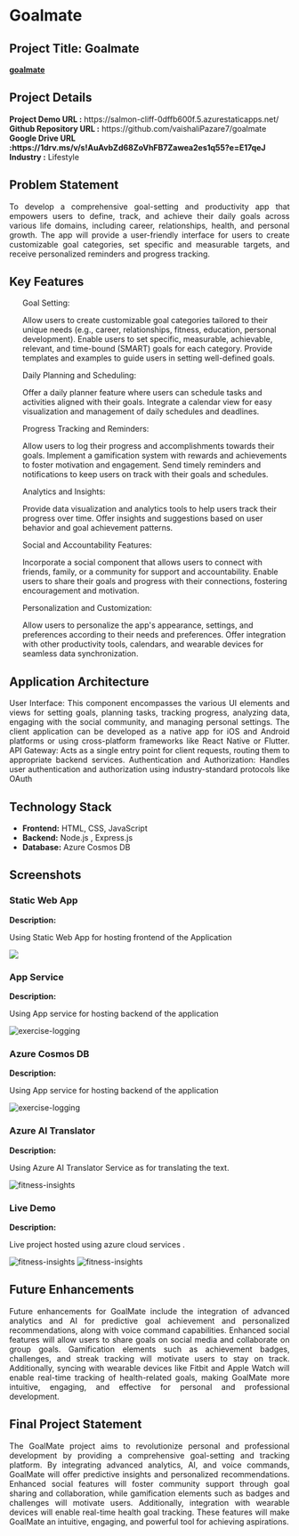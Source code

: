 <h1>Goalmate</h1>
<h2>Project Title: Goalmate</h2>
<b><a href="https://salmon-cliff-0dffb600f.5.azurestaticapps.net/">goalmate</a></b>
<br>
<h2>Project Details</h2>
<b>Project Demo URL :</b> https://salmon-cliff-0dffb600f.5.azurestaticapps.net/ <br>
<b>Github Repository URL :</b> https://github.com/vaishaliPazare7/goalmate<br>
<b>Google Drive URL :https://1drv.ms/v/s!AuAvbZd68ZoVhFB7Zawea2es1q55?e=E17qeJ</b> <br>
<b>Industry :</b> Lifestyle<br>

<h2>Problem Statement</h2>
<p align="justify">To develop a comprehensive goal-setting and productivity app that empowers users to define, track, and achieve their daily goals across various life domains, including career, relationships, health, and personal growth. The app will provide a user-friendly interface for users to create customizable goal categories, set specific and measurable targets, and receive personalized reminders and progress tracking.</p>

<h2>Key Features</h2>
<ul>


Goal Setting:

Allow users to create customizable goal categories tailored to their unique needs (e.g., career, relationships, fitness, education, personal development).
Enable users to set specific, measurable, achievable, relevant, and time-bound (SMART) goals for each category.
Provide templates and examples to guide users in setting well-defined goals.


Daily Planning and Scheduling:

Offer a daily planner feature where users can schedule tasks and activities aligned with their goals.
Integrate a calendar view for easy visualization and management of daily schedules and deadlines.


Progress Tracking and Reminders:

Allow users to log their progress and accomplishments towards their goals.
Implement a gamification system with rewards and achievements to foster motivation and engagement.
Send timely reminders and notifications to keep users on track with their goals and schedules.


Analytics and Insights:

Provide data visualization and analytics tools to help users track their progress over time.
Offer insights and suggestions based on user behavior and goal achievement patterns.


Social and Accountability Features:

Incorporate a social component that allows users to connect with friends, family, or a community for support and accountability.
Enable users to share their goals and progress with their connections, fostering encouragement and motivation.


Personalization and Customization:

Allow users to personalize the app's appearance, settings, and preferences according to their needs and preferences.
Offer integration with other productivity tools, calendars, and wearable devices for seamless data synchronization.
</ul>

<h2>Application Architecture</h2>
<p align="justify">
User Interface: This component encompasses the various UI elements and views for setting goals, planning tasks, tracking progress, analyzing data, engaging with the social community, and managing personal settings.
The client application can be developed as a native app for iOS and Android platforms or using cross-platform frameworks like React Native or Flutter.
API Gateway: Acts as a single entry point for client requests, routing them to appropriate backend services.
Authentication and Authorization: Handles user authentication and authorization using industry-standard protocols like OAuth</p>

<h2>Technology Stack</h2>
<ul>
    <li><b>Frontend:</b> HTML, CSS, JavaScript</li>
    <li><b>Backend:</b> Node.js , Express.js</li>
    <li><b>Database:</b> Azure Cosmos DB</li>
</ul>

<h2>Screenshots</h2>
<h3>Static Web App</h3>
<b>Description:</b><p align="justify">Using Static Web App for hosting frontend of the Application</p>
<img src="./screenshots/fr.png alt="fitkit-dashboard"></img><br>

<h3>App Service</h3>
<b>Description:</b><p align="justify">Using App service for hosting backend of the application</p>
<img src="./screenshots/backe.png" alt="exercise-logging"></img><br>

<h3>Azure Cosmos DB</h3>
<b>Description:</b><p align="justify">Using App service for hosting backend of the application</p>
<img src="./screenshots/db.png" alt="exercise-logging"></img><br>


<h3>Azure AI Translator</h3>
<b>Description:</b><p align="justify">Using Azure AI Translator Service as for translating the text.</p>
<img src="./screenshots/bot.png" alt="fitness-insights"></img>

<h3>Live Demo </h3>
<b>Description:</b><p align="justify">Live project hosted using azure cloud services .</p>
<img src="./screenshots/demo1.png" alt="fitness-insights"></img>
<img src="./screenshots/demo2.png" alt="fitness-insights"></img>

<h2>Future Enhancements</h2>
<p align="justify">Future enhancements for GoalMate include the integration of advanced analytics and AI for predictive goal achievement and personalized recommendations, along with voice command capabilities. Enhanced social features will allow users to share goals on social media and collaborate on group goals. Gamification elements such as achievement badges, challenges, and streak tracking will motivate users to stay on track. Additionally, syncing with wearable devices like Fitbit and Apple Watch will enable real-time tracking of health-related goals, making GoalMate more intuitive, engaging, and effective for personal and professional development.</p>

<h2>Final Project Statement</h2>
<p align="justify">
The GoalMate project aims to revolutionize personal and professional development by providing a comprehensive goal-setting and tracking platform. By integrating advanced analytics, AI, and voice commands, GoalMate will offer predictive insights and personalized recommendations. Enhanced social features will foster community support through goal sharing and collaboration, while gamification elements such as badges and challenges will motivate users. Additionally, integration with wearable devices will enable real-time health goal tracking. These features will make GoalMate an intuitive, engaging, and powerful tool for achieving aspirations.</p>
